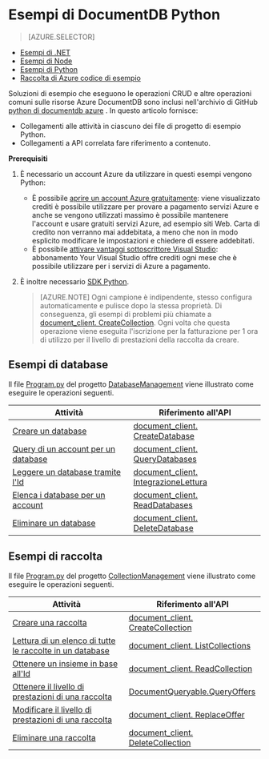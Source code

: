 <properties 
    pageTitle="Esempi di NoSQL Python per DocumentDB | Microsoft Azure" 
    description="Trovare NoSQL Python esempi su github per le attività comuni in DocumentDB, incluse le operazioni CRUD per i documenti JSON nei database NoSQL." 
    keywords="esempi di Python"
    services="documentdb" 
    authors="moderakh" 
    manager="jhubbard" 
    editor="monicar" 
    documentationCenter="python"/>

<tags 
    ms.service="documentdb" 
    ms.workload="data-services" 
    ms.tgt_pltfrm="na" 
    ms.devlang="na" 
    ms.topic="article" 
    ms.date="04/18/2016" 
    ms.author="moderakh"/>


# <a name="documentdb-python-examples"></a>Esempi di DocumentDB Python

> [AZURE.SELECTOR]
- [Esempi di .NET](documentdb-dotnet-samples.md)
- [Esempi di Node](documentdb-nodejs-samples.md)
- [Esempi di Python](documentdb-python-samples.md)
- [Raccolta di Azure codice di esempio](https://azure.microsoft.com/documentation/samples/?service=documentdb)

Soluzioni di esempio che eseguono le operazioni CRUD e altre operazioni comuni sulle risorse Azure DocumentDB sono inclusi nell'archivio di GitHub [python di documentdb azure](https://github.com/Azure/azure-documentdb-python/tree/master/samples) . In questo articolo fornisce:

- Collegamenti alle attività in ciascuno dei file di progetto di esempio Python. 
- Collegamenti a API correlata fare riferimento a contenuto.

**Prerequisiti**

1. È necessario un account Azure da utilizzare in questi esempi vengono Python:
    - È possibile [aprire un account Azure gratuitamente](https://azure.microsoft.com/pricing/free-trial/): viene visualizzato crediti è possibile utilizzare per provare a pagamento servizi Azure e anche se vengono utilizzati massimo è possibile mantenere l'account e usare gratuiti servizi Azure, ad esempio siti Web. Carta di credito non verranno mai addebitata, a meno che non in modo esplicito modificare le impostazioni e chiedere di essere addebitati.
   - È possibile [attivare vantaggi sottoscrittore Visual Studio](https://azure.microsoft.com/pricing/member-offers/msdn-benefits-details/): abbonamento Your Visual Studio offre crediti ogni mese che è possibile utilizzare per i servizi di Azure a pagamento.
2. È inoltre necessario [SDK Python](documentdb-sdk-python.md). 

    > [AZURE.NOTE] Ogni campione è indipendente, stesso configura automaticamente e pulisce dopo la stessa proprietà. Di conseguenza, gli esempi di problemi più chiamate a [document_client. CreateCollection](http://azure.github.io/azure-documentdb-python/api/pydocumentdb.document_client.html). Ogni volta che questa operazione viene eseguita l'iscrizione per la fatturazione per 1 ora di utilizzo per il livello di prestazioni della raccolta da creare. 

## <a name="database-examples"></a>Esempi di database

Il file [Program.py](https://github.com/Azure/azure-documentdb-python/tree/master/samples/DatabaseManagement/Program.py) del progetto [DatabaseManagement](https://github.com/Azure/azure-documentdb-python/tree/master/samples/DatabaseManagement) viene illustrato come eseguire le operazioni seguenti.

Attività | Riferimento all'API
--- | ---
[Creare un database](https://github.com/Azure/azure-documentdb-python/blob/d78170214467e3ab71ace1a7400f5a7fa5a7b5b0/samples/DatabaseManagement/Program.py#L65-L76) | [document_client. CreateDatabase](http://azure.github.io/azure-documentdb-python/api/pydocumentdb.document_client.html)
[Query di un account per un database](https://github.com/Azure/azure-documentdb-python/blob/d78170214467e3ab71ace1a7400f5a7fa5a7b5b0/samples/DatabaseManagement/Program.py#L49-L62) | [document_client. QueryDatabases](http://azure.github.io/azure-documentdb-python/api/pydocumentdb.document_client.html)
[Leggere un database tramite l'Id](https://github.com/Azure/azure-documentdb-python/blob/d78170214467e3ab71ace1a7400f5a7fa5a7b5b0/samples/DatabaseManagement/Program.py#L79-L96) | [document_client. IntegrazioneLettura](http://azure.github.io/azure-documentdb-python/api/pydocumentdb.document_client.html)
[Elenca i database per un account](https://github.com/Azure/azure-documentdb-python/blob/d78170214467e3ab71ace1a7400f5a7fa5a7b5b0/samples/DatabaseManagement/Program.py#L99-L110) | [document_client. ReadDatabases](http://azure.github.io/azure-documentdb-python/api/pydocumentdb.document_client.html)
[Eliminare un database](https://github.com/Azure/azure-documentdb-python/blob/d78170214467e3ab71ace1a7400f5a7fa5a7b5b0/samples/DatabaseManagement/Program.py#L113-L126) | [document_client. DeleteDatabase](http://azure.github.io/azure-documentdb-python/api/pydocumentdb.document_client.html)

## <a name="collection-examples"></a>Esempi di raccolta 

Il file [Program.py](https://github.com/Azure/azure-documentdb-python/tree/master/samples/CollectionManagement/Program.py) del progetto [CollectionManagement](https://github.com/Azure/azure-documentdb-python/tree/master/samples/CollectionManagement) viene illustrato come eseguire le operazioni seguenti.

Attività | Riferimento all'API
--- | ---
[Creare una raccolta](https://github.com/Azure/azure-documentdb-python/blob/d78170214467e3ab71ace1a7400f5a7fa5a7b5b0/samples/CollectionManagement/Program.py#L84-L135) | [document_client. CreateCollection](http://azure.github.io/azure-documentdb-python/api/pydocumentdb.document_client.html#CreateCollection)
[Lettura di un elenco di tutte le raccolte in un database](https://github.com/Azure/azure-documentdb-python/blob/d78170214467e3ab71ace1a7400f5a7fa5a7b5b0/samples/CollectionManagement/Program.py#L198-L225) | [document_client. ListCollections](http://azure.github.io/azure-documentdb-python/api/pydocumentdb.document_client.html#CreateCollection)
[Ottenere un insieme in base all'Id](https://github.com/Azure/azure-documentdb-python/blob/d78170214467e3ab71ace1a7400f5a7fa5a7b5b0/samples/CollectionManagement/Program.py#L178-L195) | [document_client. ReadCollection](http://azure.github.io/azure-documentdb-python/api/pydocumentdb.document_client.html#CreateCollection)
[Ottenere il livello di prestazioni di una raccolta](https://github.com/Azure/azure-documentdb-python/blob/d78170214467e3ab71ace1a7400f5a7fa5a7b5b0/samples/CollectionManagement/Program.py#L139-L161) | [DocumentQueryable.QueryOffers](http://azure.github.io/azure-documentdb-python/api/pydocumentdb.document_client.html#CreateCollection)
[Modificare il livello di prestazioni di una raccolta](https://github.com/Azure/azure-documentdb-python/blob/d78170214467e3ab71ace1a7400f5a7fa5a7b5b0/samples/CollectionManagement/Program.py#L163-L175) | [document_client. ReplaceOffer](http://azure.github.io/azure-documentdb-python/api/pydocumentdb.document_client.html#CreateCollection)
[Eliminare una raccolta](https://github.com/Azure/azure-documentdb-python/blob/d78170214467e3ab71ace1a7400f5a7fa5a7b5b0/samples/CollectionManagement/Program.py#L212-L225) | [document_client. DeleteCollection](http://azure.github.io/azure-documentdb-python/api/pydocumentdb.document_client.html#CreateCollection)
